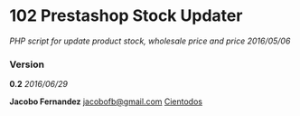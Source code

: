 # 102 Prestashop Stock Updater
_PHP script for update product stock, wholesale price and price_ 
_2016/05/06_

### Version
**0.2** 
_2016/06/29_ 

**Jacobo Fernandez**
jacobofb@gmail.com 
[Cientodos](https://www.cientodos.com)
